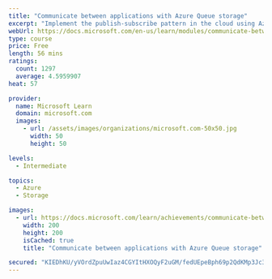 ```yaml
---
title: "Communicate between applications with Azure Queue storage"
excerpt: "Implement the publish-subscribe pattern in the cloud using Azure Queue storage."
webUrl: https://docs.microsoft.com/en-us/learn/modules/communicate-between-apps-with-azure-queue-storage/
type: course
price: Free
length: 56 mins
ratings:
  count: 1297
  average: 4.5959907
heat: 57

provider:
  name: Microsoft Learn
  domain: microsoft.com
  images:
    - url: /assets/images/organizations/microsoft.com-50x50.jpg
      width: 50
      height: 50

levels:
  - Intermediate

topics:
  - Azure
  - Storage

images:
  - url: https://docs.microsoft.com/learn/achievements/communicate-between-apps-with-azure-queue-storage-social.png
    width: 200
    height: 200
    isCached: true
    title: "Communicate between applications with Azure Queue storage"

secured: "KIEDhKU/yVOrdZpuUwIaz4CGYItHXOQyF2uGM/fedUEpeBph69p2QdKMp3Jc3/QjjBMzxjrn99LXgMAQokISOSvfJNP4eHfRmcMBCMDYW8EnF8x8/iOIECv2k9msKbtIPS6HYWNWeI6eotIKSs+RCNHK+l7YBHpPP6hOfbEJGuV0Vw/ihB88diP8BmvLdw8a9zUIAMBIwCaMR+S6M2bvS+grjh8QwYOyTuJcOMLXq2GATntszrtdswMCgQ5cycp+O3RwFKeLTywfBJhsSxhtgYyj+fD9lPsIx86LJtF9nLF9VDyDz1auODw8P+MMfdv3b/he6rrPp1xAjT4b4V4vsW1iUpNoVBUfF8Z8WZPFvlioJjjDd+0VyCXOmhjKDHnA9FWu2cNjZWoucd00UeJnQw==;jpr2E+kpXvjceFB0wTy/NA=="
---
```


